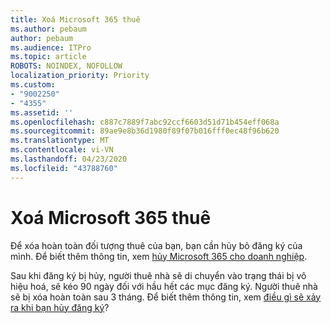 ```yaml
---
title: Xoá Microsoft 365 thuê
ms.author: pebaum
author: pebaum
ms.audience: ITPro
ms.topic: article
ROBOTS: NOINDEX, NOFOLLOW
localization_priority: Priority
ms.custom:
- "9002250"
- "4355"
ms.assetid: ''
ms.openlocfilehash: c887c7889f7abc92ccf6603d51d71b454eff068a
ms.sourcegitcommit: 89ae9e8b36d1980f89f07b016fff0ec48f96b620
ms.translationtype: MT
ms.contentlocale: vi-VN
ms.lasthandoff: 04/23/2020
ms.locfileid: "43788760"
---
```

# <a name="delete-microsoft-365-tenant"></a>Xoá Microsoft 365 thuê

Để xóa hoàn toàn đối tượng thuê của bạn, bạn cần hủy bỏ đăng ký của mình. Để biết thêm thông tin, xem [hủy Microsoft 365 cho doanh nghiệp](https://docs.microsoft.com/microsoft-365/commerce/subscriptions/cancel-your-subscription?view=o365-worldwide). 
 
Sau khi đăng ký bị hủy, người thuê nhà sẽ di chuyển vào trạng thái bị vô hiệu hoá, sẽ kéo 90 ngày đối với hầu hết các mục đăng ký. Người thuê nhà sẽ bị xóa hoàn toàn sau 3 tháng. Để biết thêm thông tin, xem [điều gì sẽ xảy ra khi bạn hủy đăng ký](https://docs.microsoft.com/microsoft-365/commerce/subscriptions/cancel-your-subscription?view=o365-worldwide#what-happens-when-you-cancel-a-subscription)?

